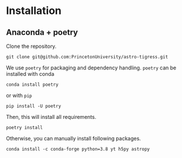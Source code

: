 # Installation

## Anaconda + poetry

Clone the repository.
```
git clone git@github.com:PrincetonUniversity/astro-tigress.git
```

We use `poetry` for packaging and dependency handling. `poetry` can be installed with conda

```
conda install poetry
```

or with `pip`

```
pip install -U poetry
```

Then, this will install all requirements.

```
poetry install
```

Otherwise, you can manually install following packages.

```
conda install -c conda-forge python=3.8 yt h5py astropy
```
